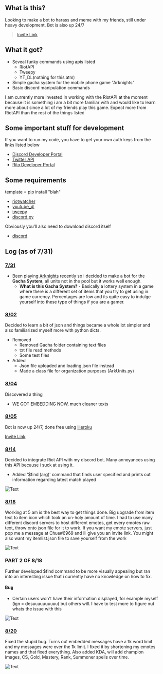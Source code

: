 ## What is this?

Looking to make a bot to harass and meme with my friends, still under heavy development. Bot is also up 24/7
> [Invite Link](https://discord.com/oauth2/authorize?client_id=734861397627764856&scope=bot)

## What it got?

- Seveal funky commands using apis listed
  - RiotAPI
  - Tweepy
  - YT_DL(nothing for this atm)
- Simple gacha system for the mobile phone game "Arknights"
- Basic discord manipulation commands

I am currently more invested in working with the RiotAPI at the moment because it is something i am a bit more familiar with and would like to learn more about since a lot of my friends play this game. Expect more from RiotAPI than the rest of the things listed

## Some important stuff for development

If you want to run my code, you have to get your own auth keys from the links listed below

- [Discord Developer Portal](https://discord.com/developers/applications) 
- [Twitter API](https://www.tweepy.org/) 
- [Rito Developer Portal](https://developer.riotgames.com/)

## Some requirements

template = pip install "blah"
- [riotwatcher](https://pypi.org/project/riotwatcher/1.3/)
- [youtube_dl](https://pypi.org/project/youtube_dl/)
- [tweepy](https://pypi.org/project/tweepy/)
- [discord.py](https://pypi.org/project/discord.py/)

Obviously you'll also need to download discord itself

- [discord](https://discord.com/)

## Log (as of 7/31)

### <ins>7/31</ins>

- Been playing [Arknights](https://www.arknights.global/) recently so i decided to make a bot for the **Gacha System**, all units not in the pool but it works well enough. 
  - **What is this Gacha System?** - Basically a lottery system in a game where there is a different set of items that you try to get using in game currency. Percentages are low and its quite easy to indulge yourself into these type of things if you are a gamer.
  
### <ins>8/02</ins>

Decided to learn a bit of json and things became a whole lot simpler and also familiarized myself more with python dicts. 

- Removed
  - Removed Gacha folder containing text files 
  - txt file read methods
  - Some test files
- Added
  - Json file uploaded and loading json file instead
  - Made a class file for organization purposes (ArkUnits.py)

### <ins>8/04</ins>

Discovered a thing

- WE GOT EMBEDDING NOW, much cleaner texts 

### <ins>8/05</ins>

Bot is now up 24/7, done free using [Heroku](https://www.youtube.com/watch?v=BPvg9bndP1U)

[Invite Link](https://discord.com/oauth2/authorize?client_id=734861397627764856&scope=bot)

### <ins>8/14</ins>

Decided to integrate Riot API with my discord bot. Many annoyances using this API because i suck at using it.

- Added
'$find (arg)' command that finds user specified and prints out information regarding latest match played
 
 ![Text](https://i.imgur.com/Pif5vVL.png)

### <ins>8/18</ins>
 
Working at 5 am is the best way to get things done. Big upgrade from item text to item icon which took an un-holy amount of time. I had to use many different discord servers to host different emotes, get every emotes raw text, throw onto json file for it to work. If you want my emote servers, just pop me a message at Chue#6969 and ill give you an invite link. You might also want my itemlist.json file to save yourself from the work
 
![Text](https://i.imgur.com/uJtAWHX.png)

### PART 2 OF 8/18

Further developed $find command to be more visually appealing but ran into an interesting issue that i currently have no knowledge on how to fix.

#### Bug
- Certain users won't have their information displayed, for example myself (ign = desuuuuuuuuuu) but others will. I have to test more to figure out whats the issue with this 

![Text](https://i.imgur.com/1dh8FMv.png)

### <ins>8/20</ins>

Fixed the stupid bug. Turns out embedded messages have a 1k word limit and my messages were over the 1k limit. I fixed it by shortening my emotes names and that fixed everything. Also added KDA, will add champion images, CS, Gold, Mastery, Rank, Summoner spells over time.

![Text](https://i.imgur.com/xV0KsJI.png)
